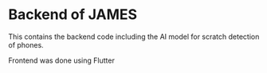 # Backend of JAMES

This contains the backend code including the AI model for scratch detection of phones.

Frontend was done using Flutter
